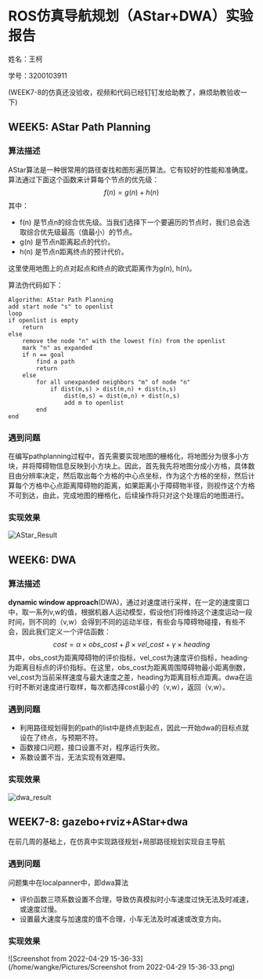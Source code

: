 # ROS仿真导航规划（AStar+DWA）实验报告

姓名：王柯

学号：3200103911

(WEEK7-8的仿真还没验收，视频和代码已经钉钉发给助教了，麻烦助教验收一下)

## WEEK5: AStar Path Planning

### 算法描述

AStar算法是一种很常用的路径查找和图形遍历算法。它有较好的性能和准确度。算法通过下面这个函数来计算每个节点的优先级：
$$
f(n)=g(n)+h(n)
$$
其中：

- f(n) 是节点n的综合优先级。当我们选择下一个要遍历的节点时，我们总会选取综合优先级最高（值最小）的节点。
- g(n) 是节点n距离起点的代价。
- h(n) 是节点n距离终点的预计代价。

这里使用地图上的点对起点和终点的欧式距离作为g(n), h(n)。

算法伪代码如下：

```
Algorithm: AStar Path Planning
add start node "s" to openlist
loop
if openlist is empty
	return
else
	remove the node "n" with the lowest f(n) from the openlist
	mark "n" as expanded
	if n == goal
		find a path 
		return
	else
		for all unexpanded neighbors "m" of node "n"
        	if dist(m,s) > dist(m,n) + dist(n,s)
        		dist(m,s) = dist(m,n) + dist(n,s)
        		add m to openlist
        end
end
```

### 遇到问题

在编写pathplanning过程中，首先需要实现地图的栅格化，将地图分为很多小方块，并将障碍物信息反映到小方块上。因此，首先我先将地图分成小方格，具体数目由分辨率决定，然后取出每个方格的中心点坐标，作为这个方格的坐标，然后计算每个方格中心点距离障碍物的距离，如果距离小于障碍物半径，则视作这个方格不可到达，由此，完成地图的栅格化，后续操作将只对这个处理后的地图进行。

### 实现效果

![AStar_Result](/home/wangke/github/wheeled-robot/WEEK5/AStar_Result.png)



## WEEK6: DWA

### 算法描述

**dynamic window approach**(DWA)，通过对速度进行采样，在一定的速度窗口中，取一系列v,w的值，根据机器人运动模型，假设他们将维持这个速度运动一段时间，则不同的（v,w）会得到不同的运动半径，有些会与障碍物碰撞，有些不会，因此我们定义一个评估函数：
$$
cost = \alpha \times obs\_cost + \beta \times vel\_cost + \gamma \times heading
$$
其中，obs_cost为距离障碍物的评价指标，vel_cost为速度评价指标，heading·为距离目标点的评价指标。在这里，obs_cost为距离周围障碍物最小距离倒数，vel_cost为当前采样速度与最大速度之差，heading为距离目标点距离。dwa在运行时不断对速度进行取样，每次都选择cost最小的（v,w），返回（v,w）。

### 遇到问题

- 利用路径规划得到的path的list中是终点到起点，因此一开始dwa的目标点就设在了终点，与预期不符。
- 函数接口问题，接口设置不对，程序运行失败。
- 系数设置不当，无法实现有效避障。

### 实现效果

![dwa_result](/home/wangke/Desktop/WEEK6-DWA/dwa_result.png)



## WEEK7-8: gazebo+rviz+AStar+dwa

在前几周的基础上，在仿真中实现路径规划+局部路径规划实现自主导航

### 遇到问题

问题集中在localpanner中，即dwa算法

- 评价函数三项系数设置不合理，导致仿真模拟时小车速度过快无法及时减速，或速度过慢。
- 设置最大速度与加速度的值不合理，小车无法及时减速或改变方向。

### 实现效果

![Screenshot from 2022-04-29 15-36-33](/home/wangke/Pictures/Screenshot from 2022-04-29 15-36-33.png)









